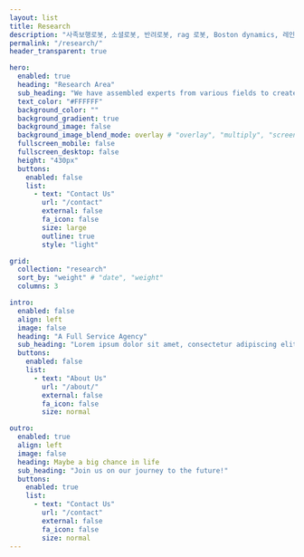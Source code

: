```yaml
---
layout: list
title: Research
description: "사족보행로봇, 소셜로봇, 반려로봇, rag 로봇, Boston dynamics, 레인보우로보틱스, unitree, 알지에이, 알지에이아이엔씨"
permalink: "/research/"
header_transparent: true

hero:
  enabled: true
  heading: "Research Area"
  sub_heading: "We have assembled experts from various fields to create the R.pet, a robot capable of resonating and communicating with humans, and operating freely both indoors and outdoors across any type of terrain. We continue to collaborate to address challenges and find solutions."
  text_color: "#FFFFFF"
  background_color: ""
  background_gradient: true
  background_image: false
  background_image_blend_mode: overlay # "overlay", "multiply", "screen"
  fullscreen_mobile: false
  fullscreen_desktop: false
  height: "430px"
  buttons:
    enabled: false
    list:
      - text: "Contact Us"
        url: "/contact"
        external: false
        fa_icon: false
        size: large
        outline: true
        style: "light"

grid:
  collection: "research"
  sort_by: "weight" # "date", "weight"
  columns: 3

intro:
  enabled: false
  align: left
  image: false
  heading: "A Full Service Agency"
  sub_heading: "Lorem ipsum dolor sit amet, consectetur adipiscing elit. Ut eget sapien in elit semper accumsan. Pellentesque accumsan ut tortor eu varius. Sed id tincidunt massa, ut egestas orci."
  buttons:
    enabled: false
    list:
      - text: "About Us"
        url: "/about/"
        external: false
        fa_icon: false
        size: normal

outro:
  enabled: true
  align: left
  image: false
  heading: Maybe a big chance in life
  sub_heading: "Join us on our journey to the future!"
  buttons:
    enabled: true
    list:
      - text: "Contact Us"
        url: "/contact"
        external: false
        fa_icon: false
        size: normal
---
```

